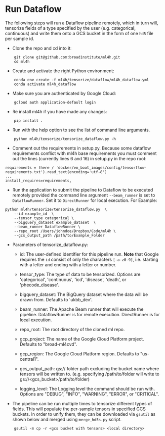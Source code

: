 # Run Dataflow
The following steps will run a Dataflow pipeline remotely, which in turn will, tensorize fields of a type
specified by the user (e.g. categorical, continuous) and write them onto a GCS bucket in the form of
one `hd5` file per sample id.

* Clone the repo and cd into it:
```
    git clone git@github.com:broadinstitute/ml4h.git
    cd ml4h
```

* Create and activate the right Python environment:
```
    conda env create -f ml4h/tensorize/dataflow/ml4h_dataflow.yml
    conda activate ml4h_dataflow
```

* Make sure you are authenticated by Google Cloud:
```
    gcloud auth application-default login
```

* Re install ml4h if you have made any changes:
```
    pip install .
```

* Run with the help option to see the list of command line arguments.
```
    python ml4h/tensorize/tensorize_dataflow.py -h
```

* Comment out the requirements in setup.py. Because some dataflow requirements conflict with ml4h base requirements you must comment out the lines (currently lines 6 and 16) in setup.py in the repo root:
```
requirements = (here / 'docker/vm_boot_images/config/tensorflow-requirements.txt').read_text(encoding='utf-8')
...
install_requires=requirements,
```
* Run the application to submit the pipeline to Dataflow to be executed remotely provided the command line argument `--beam_runner` is set to `DataflowRunner`. Set it to `DirectRunner` for local execution. For Example: 

```
python ml4h/tensorize/tensorize_dataflow.py  \
    --id example_id  \
    --tensor_type categorical \
    --bigquery_dataset example_dataset  \
    --beam_runner DataflowRunner \
    --repo_root /Users/johndoe/Dropbox/Code/ml4h \
    --gcs_output_path /path/to/Example_Folder
```

* Parameters of tensorize_dataflow.py:
  * id: The user-defined identifier for this pipeline run. **Note** that Google requires the `id` consist of only the characters `[-a-z0-9]`, i.e. starting with a letter and ending with a letter or number.

  * tensor_type: The type of data to be tensorized. Options are 'categorical', 'continuous', 'icd', 'disease', 'death', or 'phecode_disease'.

  * bigquery_dataset: The BigQuery dataset where the data will be drawn from. Defaults to 'ukbb_dev'.

  * beam_runner: The Apache Beam runner that will execute the pipeline. DataflowRunner is for remote execution. DirectRunner is for local execution.

  * repo_root: The root directory of the cloned ml repo.

  * gcp_project: The name of the Google Cloud Platform project. Defaults to "broad-ml4cvd". 

  * gcp_region: The Google Cloud Platform region. Defaults to "us-central1".

  * gcs_output_path: gs:// folder path excluding the bucket name where tensors will be written to. (e.g. specifying /path/to/folder will write to gs://<gcs_bucket>/path/to/folder)
  
  * logging_level: The Logging level the command should be run with. Options are "DEBUG", "INFO", "WARNING", "ERROR", or "CRITICAL".



* The pipeline can be run multiple times to tensorize different types of fields. This will populate the per-sample tensors
in specified GCS buckets. In order to unify them, they can be downloaded via `gsutil` as shown below
and merged using `merge_hd5s.py` script.
```
    gsutil -m cp -r <gcs bucket with tensors> <local directory>
```
